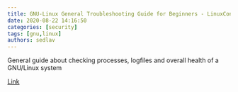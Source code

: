 ```yaml
---
title: GNU-Linux General Troubleshooting Guide for Beginners - LinuxConfig.org
date: 2020-08-22 14:16:50
categories: [security]
tags: [gnu,linux]
authors: sedlav
---
```


General guide about checking processes, logfiles and overall health of a GNU/Linux system

[Link](https://linuxconfig.org/gnu-linux-general-troubleshooting-guide-for-beginners)
